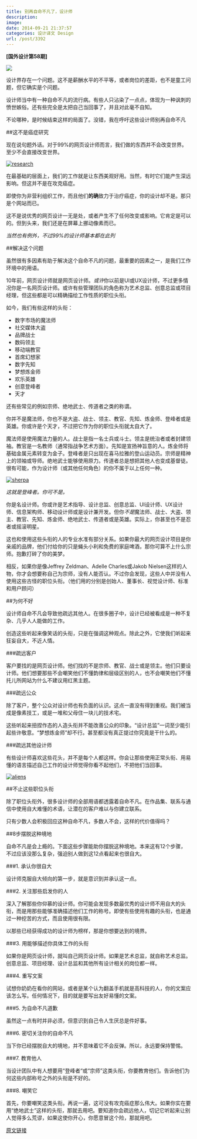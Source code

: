 ```yaml
---
title: 别再自命不凡了，设计师
description: 
image: 
date: 2014-09-21 21:37:57
categories: 设计译文 Design
url: /post/3392
---
```


**[国外设计第58期]**

![](http://netdna.webdesignerdepot.com/uploads/2014/08/crown@wdd2x.jpg)

设计界存在一个问题。这不是薪酬水平的不平等，或者岗位的差距，也不是童工问题，但它确实是个问题。

设计师当中有一种自命不凡的流行病。有些人只沾染了一点点，体现为一种讽刺的愤世嫉俗。还有些完全是太把自己当回事了，并且对此毫不自知。

不论哪种，是时候结束这样的局面了。没错，我在呼吁这些设计师别再自命不凡

##这不是癌症研究

现在说句题外话。对于99%的网页设计师而言，我们做的东西并不会改变世界。至少不会直接改变世界。

[![research](http://netdna.webdesignerdepot.com/uploads/2014/08/research.jpg)](https://www.flickr.com/photos/nwabr/6070125533/)

在最基础的层面上，我们的工作就是让东西美观好用。当然，有时它们能产生深远影响。但这并不是在攻克癌症。

即使你为非营利组织工作，而且他们**的确**致力于治疗癌症，你的设计却不是。那只是个网站而已。

这不是说优秀的网页设计一无是处，或者产生不了任何改变或影响。它肯定是可以的。但到头来，我们还是在屏幕上挪动像素而已。

*当然也有例外，不过99%的设计师基本都在此列*

##解决这个问题

虽然很有多因素有助于解决这个自命不凡的问题，最重要的因素之一，是我们工作环境中的用语。

10年前，网页设计师就是网页设计师。*或许*你以前是UI或UX设计师，不过更多情况你是一名网页设计师。或许有些管理团队的角色称为艺术总监、创意总监或项目经理，但这些都是可以精确描绘工作性质的职位头衔。

如今，我们有些这样的头衔：

* 数字市场的魔法师
* 社交媒体大盗
* 品牌战士
* 数码领主
* 移动端教官
* 首席幻想家
* 数字先知
* 梦想炼金师
* 欢乐英雄
* 创意登峰者
* 天才

还有些常见的例如宗师、绝地武士、传道者之类的称谓。

你并不是魔法师，你也不是大盗、战士、领主、教官、先知、炼金师、登峰者或是英雄。你或许是个天才，不过把它作为你的职位头衔就太自大了。

魔法师是使用魔法力量的人。战士是指一名士兵或斗士。领主是统治者或者封建领袖。教官是一名教师（通常指战争艺术方面）。先知是宣扬神旨意的人。炼金师将基础金属元素转变为金子。登峰者是只出现在喜马拉雅的登山运动员。宗师是精神上的领袖或导师。绝地武士能够使用原力。传道者总是想把其他人也变成基督徒。很有可能，作为设计师（或其他任何角色）的你不属于以上任何一种。

[![sherpa](http://netdna.webdesignerdepot.com/uploads/2014/08/sherpa.jpg)](https://www.flickr.com/photos/dennsy/8922688278/)

*这就是登峰者。你可不是。*

你是名设计师。你或许是艺术指导、设计总监、创意总监、UI设计师、UX设计师、信息架构师、移动设计师或是设计兼开发。但你*不是*魔法师、战士、大盗、领主、教官、先知、炼金师、绝地武士、传道者或是英雄。实际上，你甚至也不是忍者或摇滚明星。

这也和使用这些头衔的人的专业水准有部分关系。如果你最大的网页设计项目是你亲戚的品牌，他们付给你的只是蝇头小利和免费的家庭啤酒，那你可算不上什么宗师。抱歉打碎了你的美梦。

相反，如果你是像Jeffrey Zeldman、Adelle Charles或Jakob Nielsen这样的人物，你才会想要称自己为宗师，没有人能否认。不过你会发现，这些人中并没有人使用这些古怪的职位头衔。（他们用的分别是创始人、董事长、视觉设计师、标准和用户顾问）

##为何不好

设计师自命不凡会导致他疏远其他人。在很多圈子中，设计已经被看成是一种不复杂、几乎人人能做的工作。

创造这些听起来像笑话的头衔，只是在强调这种观点。除此之外，它使我们听起来狂妄自大，不近人情。

###疏远客户

客户要找的是网页设计师。他们找的不是宗师、教官、战士或是领主。他们只要设计师。他们想要那些不会嘲笑他们不懂韵律和层级区别的人，也不会嘲笑他们不懂托儿所网站为什么不建议用红黑主题。

###疏远公众

除了客户，整个公众对设计师也有负面的认识。这点一直没有得到重视。我们被当成是像素技工，或是一堆和父母住一块儿的技术宅。

这些听起来扭捏作态的人造头衔并不能改善公众的印象。“设计总监”一词至少能引起些许敬意。“梦想炼金师”却不行。甚至都没有真正提过你究竟是干什么的。

###疏远其他设计师

有些设计师喜欢这些花头，并不是每个人都这样。你会让那些使用正常头衔、用易懂的语言描述自己工作的设计师觉得你看不起他们，不把他们当回事。

[![aliens](http://netdna.webdesignerdepot.com/uploads/2014/08/aliens.jpg)](https://www.flickr.com/photos/interdimensionalguardians/9148172010/)

##不止这些职位头衔

除了职位头衔外，很多设计师的全部用语都透露着自命不凡。在作品集、联系与通信中使用自大难懂的术语，让潜在的客户难以与你建立联系。

只有少数人会积极回应这种自命不凡，多数人不会，这样的代价值得吗？

##8步摆脱这种境地

自命不凡是会上瘾的。下面这些步骤能助你摆脱这种境地。本来这有12个步骤，不过应该没那么复杂，强迫别人做到这12点看起来也很自大。

###1. 承认你很自大

设计师克服自大倾向的第一步，就是意识到并承认这一点。

###2. 关注那些启发你的人

深入了解那些你仰慕的设计师。你可能会发现多数最优秀的设计师不用自大的头衔，而是用那些能够准确描述他们工作的称号。即使有些使用有趣的头衔，也是通过一种挖苦的方式，而且使用很有限。

以那些已经获得成功的设计师为榜样，那是你想要达到的境界。

###3. 用能够描述你具体工作的头衔

如果你是网页设计师，就叫自己网页设计师。如果是艺术总监，就自称艺术总监。创意总监、项目经理、设计总监和其他所有设计相关的岗位都一样。

###4. 重写文案

试想你奶奶在看你的网站，或者是某个认为翻盖手机就是高科技的人，你的文案应该怎么写。任何情况下，目的就是要写出友好易懂的文案。

###5. 为自命不凡道歉

虽然这一点有时并非必须，但意识到自己令人生厌总是件好事。

###6. 密切关注你的自命不凡

当下你已经摆脱自大的境地，并不意味着它不会反弹。所以，永远要保持警惕。

###7. 教育他人

当设计团队中有人想要用“登峰者“或“宗师”这类头衔，你要教育他们。告诉他们为何这些内部称号之外的头衔是不好的。

###8. 嘲笑它

首先，你要嘲笑这类头衔。再说一遍，这可没有攻克癌症那么伟大。如果你实在要用“绝地武士”这样的头衔，那就去用吧。要知道你会疏远他人，切记它听起来让别人觉得多么荒谬，如果这使你开心，你愿意冒这个险，那就用吧。

[原文链接](http://www.webdesignerdepot.com/2014/09/the-end-of-the-pretentious-designer/)
